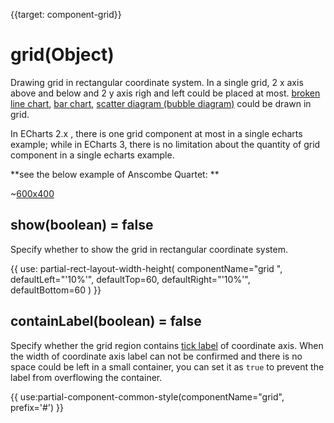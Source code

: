 
{{target: component-grid}}

# grid(Object)

Drawing grid in rectangular coordinate system. In a single grid, 2 x axis above and below and 2 y axis righ and left could be placed at most.  [broken line chart](~series-line), [bar chart](~series-bar), [scatter diagram (bubble diagram)](~series-scatter) could be drawn in grid.

In ECharts 2.x , there is one grid component at most in a single echarts example; while in ECharts 3, there is no limitation about the quantity of grid component in a single echarts example.

**see the below example of Anscombe Quartet: **

~[600x400](${galleryViewPath}scatter-anscombe-quartet&edit=1&reset=1)

## show(boolean) = false

Specify whether to show the grid in rectangular coordinate system.

{{ use: partial-rect-layout-width-height(
    componentName="grid ",
    defaultLeft="'10%'",
    defaultTop=60,
    defaultRight="'10%'",
    defaultBottom=60
) }}

## containLabel(boolean) = false

Specify whether the grid region contains [tick label](~yAxis.axisLabel) of coordinate axis. When the width of coordinate axis label can not be confirmed and there is no space could be left in a small container, you can set it as  `true` to prevent the label from overflowing the container.  

{{ use:partial-component-common-style(componentName="grid", prefix='#') }}
